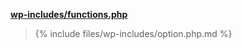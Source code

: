 <p><b><a href="https://developer.wordpress.org/reference/files/wp-includes/functions.php/">wp-includes/functions.php</a></b></p>

<blockquote>

{% include files/wp-includes/option.php.md %}

</blockquote>